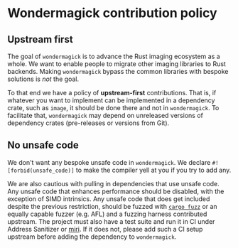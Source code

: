 # Wondermagick contribution policy

## Upstream first

The goal of `wondermagick` is to advance the Rust imaging ecosystem as a whole. We want to enable people to migrate other imaging libraries to Rust backends.  Making `wondermagick` bypass the common libraries with bespoke solutions is *not* the goal.

To that end we have a policy of **upstream-first** contributions. That is, if whatever you want to implement can be implemented in a dependency crate, such as `image`, it should be done there and not in `wondermagick`. To facilitate that, `wondermagick` may depend on unreleased versions of dependency crates (pre-releases or versions from Git).

## No unsafe code

We don't want any bespoke unsafe code in `wondermagick`. We declare `#![forbid(unsafe_code)]` to make the compiler yell at you if you try to add any.

We are also cautious with pulling in dependencies that use unsafe code. Any unsafe code that enhances performance should be disabled, with the exception of SIMD intrinsics. Any unsafe code that does get included despite the previous restriction, should be fuzzed with [`cargo fuzz`](https://github.com/rust-fuzz/cargo-fuzz) or an equally capable fuzzer (e.g. AFL) and a fuzzing harness contributed upstream. The project must also have a test suite and run it in CI under Address Sanitizer or [miri](https://github.com/rust-lang/miri). If it does not, please add such a CI setup upstream before adding the dependency to `wondermagick`.
